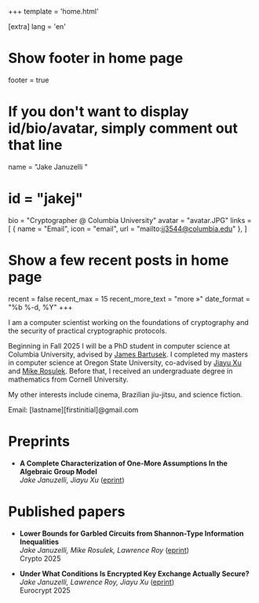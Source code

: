 +++
template = 'home.html'

[extra]
lang = 'en'

# Show footer in home page
footer = true

# If you don't want to display id/bio/avatar, simply comment out that line
name = "Jake Januzelli "
# id = "jakej"
bio = "Cryptographer @ Columbia University"
avatar = "avatar.JPG"
links = [
    { name = "Email", icon = "email", url = "mailto:jj3544@columbia.edu" },
]

# Show a few recent posts in home page
recent = false
recent_max = 15
recent_more_text = "more »"
date_format = "%b %-d, %Y"
+++

I am a computer scientist working on the foundations of cryptography and the security of practical cryptographic protocols. 

Beginning in Fall 2025 I will be a PhD student in computer science at Columbia University, advised by [James Bartusek](https://sites.google.com/view/jamesbartusek). I completed my masters in computer science at Oregon State University, co-advised by [Jiayu Xu](https://sites.google.com/view/jiayux/home) and [Mike Rosulek](https://web.engr.oregonstate.edu/~rosulekm/). Before that, I received an undergraduate degree in mathematics from Cornell University.

My other interests include cinema, Brazilian jiu-jitsu, and science fiction.

Email: \[lastname\]\[firstinitial\]@gmail.com

# Preprints

- **A Complete Characterization of One-More Assumptions In the Algebraic Group Model**  
*Jake Januzelli, Jiayu Xu*  ([eprint](https://eprint.iacr.org/2024/1954))

# Published papers

- **Lower Bounds for Garbled Circuits from Shannon-Type Information Inequalities**  
*Jake Januzelli, Mike Rosulek, Lawrence Roy* ([eprint](https://eprint.iacr.org/2025/876))  
Crypto 2025 

- **Under What Conditions Is Encrypted Key Exchange Actually Secure?**  
*Jake Januzelli, Lawrence Roy, Jiayu Xu* ([eprint](https://eprint.iacr.org/2024/324))  
Eurocrypt 2025